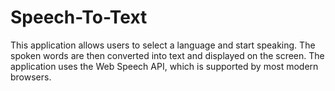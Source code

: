 # Speech-To-Text
This application allows users to select a language and start speaking. The spoken words are then converted into text and displayed on the screen. The application uses the Web Speech API, which is supported by most modern browsers.
